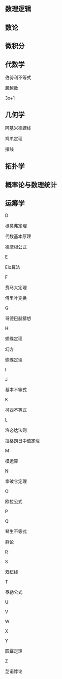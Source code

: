 ##  数理逻辑

## 数论

## 微积分

## 代数学

伯努利不等式

超越数

3x+1 

## 几何学

阿基米德螺线

鸡爪定理 

摆线

## 拓扑学

## 概率论与数理统计

## 运筹学



D

棣莫弗定理 

代数基本原理 

德摩根公式

E

Elo算法

F

费马大定理

傅里叶变换

G

哥德巴赫猜想

H

蝴蝶定理 

幻方 

蝴蝶定理

I

J



基本不等式

K

柯西不等式

L

洛必达法则 

拉格朗日中值定理

M

模运算

N

拿破仑定理

O

欧拉公式

P

Q

琴生不等式 

群论

R

S


双纽线

T

泰勒公式

U

V

W

X

Y

圆幂定理

Z

芝诺悖论

